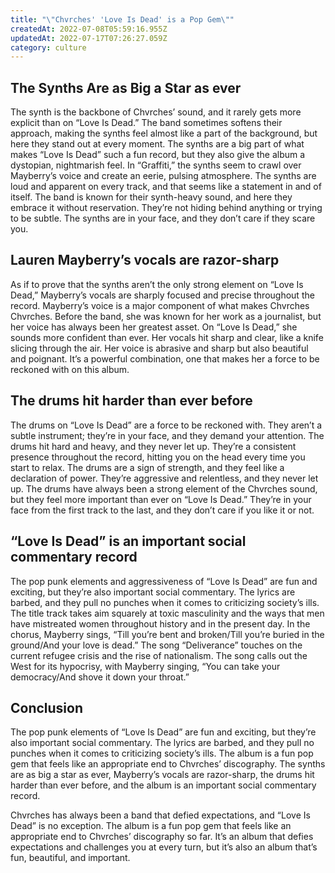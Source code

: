 ```yaml
---
title: "\"Chvrches' 'Love Is Dead' is a Pop Gem\""
createdAt: 2022-07-08T05:59:16.955Z
updatedAt: 2022-07-17T07:26:27.059Z
category: culture
---
```


## The Synths Are as Big a Star as ever

The synth is the backbone of Chvrches’ sound, and it rarely gets more explicit than on “Love Is Dead.” The band sometimes softens their approach, making the synths feel almost like a part of the background, but here they stand out at every moment.
The synths are a big part of what makes “Love Is Dead” such a fun record, but they also give the album a dystopian, nightmarish feel. In “Graffiti,” the synths seem to crawl over Mayberry’s voice and create an eerie, pulsing atmosphere.
The synths are loud and apparent on every track, and that seems like a statement in and of itself. The band is known for their synth-heavy sound, and here they embrace it without reservation. They’re not hiding behind anything or trying to be subtle. The synths are in your face, and they don’t care if they scare you.

## Lauren Mayberry’s vocals are razor-sharp

As if to prove that the synths aren’t the only strong element on “Love Is Dead,” Mayberry’s vocals are sharply focused and precise throughout the record.
Mayberry’s voice is a major component of what makes Chvrches Chvrches. Before the band, she was known for her work as a journalist, but her voice has always been her greatest asset. On “Love Is Dead,” she sounds more confident than ever. Her vocals hit sharp and clear, like a knife slicing through the air.
Her voice is abrasive and sharp but also beautiful and poignant. It’s a powerful combination, one that makes her a force to be reckoned with on this album.

## The drums hit harder than ever before

The drums on “Love Is Dead” are a force to be reckoned with. They aren’t a subtle instrument; they’re in your face, and they demand your attention.
The drums hit hard and heavy, and they never let up. They’re a consistent presence throughout the record, hitting you on the head every time you start to relax.
The drums are a sign of strength, and they feel like a declaration of power. They’re aggressive and relentless, and they never let up.
The drums have always been a strong element of the Chvrches sound, but they feel more important than ever on “Love Is Dead.” They’re in your face from the first track to the last, and they don’t care if you like it or not.

## “Love Is Dead” is an important social commentary record

The pop punk elements and aggressiveness of “Love Is Dead” are fun and exciting, but they’re also important social commentary. The lyrics are barbed, and they pull no punches when it comes to criticizing society’s ills.
The title track takes aim squarely at toxic masculinity and the ways that men have mistreated women throughout history and in the present day. In the chorus, Mayberry sings, “Till you’re bent and broken/Till you’re buried in the ground/And your love is dead.”
The song “Deliverance” touches on the current refugee crisis and the rise of nationalism. The song calls out the West for its hypocrisy, with Mayberry singing, “You can take your democracy/And shove it down your throat.”

## Conclusion

The pop punk elements of “Love Is Dead” are fun and exciting, but they’re also important social commentary. The lyrics are barbed, and they pull no punches when it comes to criticizing society’s ills.
The album is a fun pop gem that feels like an appropriate end to Chvrches’ discography. The synths are as big a star as ever, Mayberry’s vocals are razor-sharp, the drums hit harder than ever before, and the album is an important social commentary record.

Chvrches has always been a band that defied expectations, and “Love Is Dead” is no exception. The album is a fun pop gem that feels like an appropriate end to Chvrches’ discography so far. It’s an album that defies expectations and challenges you at every turn, but it’s also an album that’s fun, beautiful, and important.
